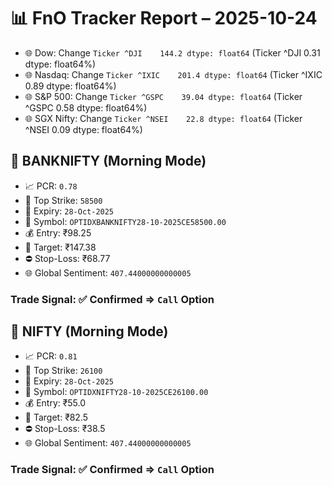 # 📊 FnO Tracker Report – 2025-10-24
- 🌐 Dow: Change `Ticker
^DJI    144.2
dtype: float64` (Ticker
^DJI    0.31
dtype: float64%)
- 🌐 Nasdaq: Change `Ticker
^IXIC    201.4
dtype: float64` (Ticker
^IXIC    0.89
dtype: float64%)
- 🌐 S&P 500: Change `Ticker
^GSPC    39.04
dtype: float64` (Ticker
^GSPC    0.58
dtype: float64%)
- 🌐 SGX Nifty: Change `Ticker
^NSEI    22.8
dtype: float64` (Ticker
^NSEI    0.09
dtype: float64%)
## 📘 BANKNIFTY (Morning Mode)
- 📈 PCR: `0.78`
- 🔢 Top Strike: `58500`
- 📆 Expiry: `28-Oct-2025`
- 🎫 Symbol: `OPTIDXBANKNIFTY28-10-2025CE58500.00`
- 💰 Entry: ₹98.25
- 🎯 Target: ₹147.38
- ⛔ Stop-Loss: ₹68.77
- 🌐 Global Sentiment: `407.44000000000005`
### Trade Signal: ✅ Confirmed ⇒ `Call` Option
## 📘 NIFTY (Morning Mode)
- 📈 PCR: `0.81`
- 🔢 Top Strike: `26100`
- 📆 Expiry: `28-Oct-2025`
- 🎫 Symbol: `OPTIDXNIFTY28-10-2025CE26100.00`
- 💰 Entry: ₹55.0
- 🎯 Target: ₹82.5
- ⛔ Stop-Loss: ₹38.5
- 🌐 Global Sentiment: `407.44000000000005`
### Trade Signal: ✅ Confirmed ⇒ `Call` Option
